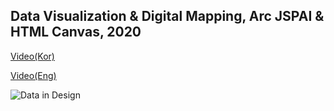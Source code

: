 ## Data Visualization & Digital Mapping, Arc JSPAI & HTML Canvas, 2020


[Video(Kor)](https://www.youtube.com/watch?v=LW0Ms6P4Rfg) 

[Video(Eng)](https://www.youtube.com/watch?v=LW0Ms6P4Rfg) 


![Data in Design](https://namjulee.github.io/njs-lab-public/project/AAAAAAAA/AAAAAAAA.jpg)
